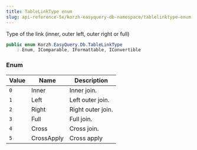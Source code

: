```yaml
---
title: TableLinkType enum
slug: api-reference-5x/korzh-easyquery-db-namespace/tablelinktype-enum
---
```


Type of the link (inner, outer left, outer right or full)
```csharp
public enum Korzh.EasyQuery.Db.TableLinkType
    : Enum, IComparable, IFormattable, IConvertible

```

### Enum

| Value | Name | Description | 
| --- | --- | --- | 
| `0` | Inner | Inner join. | 
| `1` | Left | Left outer join. | 
| `2` | Right | Right outer join. | 
| `3` | Full | Full join. | 
| `4` | Cross | Cross join. | 
| `5` | CrossApply | Cross apply |